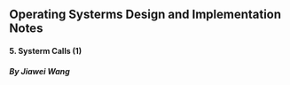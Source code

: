 ## Operating Systerms Design and Implementation Notes

#### 5. Systerm Calls (1) 
##### By Jiawei Wang
<br>

